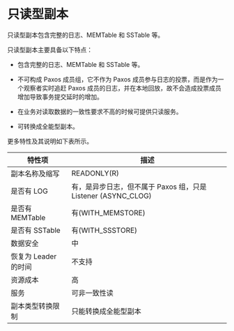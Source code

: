 # 只读型副本

只读型副本包含完整的日志、MEMTable 和 SSTable 等。

只读型副本主要具备以下特点：

* 包含完整的日志、MEMTable 和 SSTable 等。

* 不可构成 Paxos 成员组，它不作为 Paxos 成员参与日志的投票，而是作为一个观察者实时追赶 Paxos 成员的日志，并在本地回放，故不会造成投票成员增加导致事务提交延时的增加。

* 在业务对读取数据的一致性要求不高的时候可提供只读服务。

* 可转换成全能型副本。

更多特性及其说明如下表所示。

|      特性项       |                      描述                       |
|----------------|-----------------------------------------------|
| 副本名称及缩写        | READONLY(R)                                   |
| 是否有 LOG        | 有，是异步日志，但不属于 Paxos 组，只是 Listener (ASYNC_CLOG) |
| 是否有 MEMTable   | 有(WITH_MEMSTORE)                              |
| 是否有 SSTable    | 有(WITH_SSSTORE)                               |
| 数据安全           | 中                                             |
| 恢复为 Leader 的时间 | 不支持                                           |
| 资源成本           | 高                                             |
| 服务             | 可非一致性读                                        |
| 副本类型转换限制       | 只能转换成全能型副本                                    |
